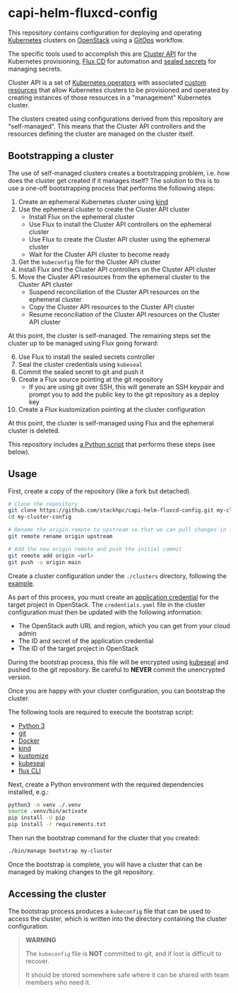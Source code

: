 # capi-helm-fluxcd-config

This repository contains configuration for deploying and operating
[Kubernetes](https://kubernetes.io/) clusters on [OpenStack](https://www.openstack.org/) using a
[GitOps](https://about.gitlab.com/topics/gitops/) workflow.

The specific tools used to accomplish this are [Cluster API](https://cluster-api.sigs.k8s.io/) for
the Kubernetes provisioning, [Flux CD](https://fluxcd.io/) for automation and
[sealed secrets](https://github.com/bitnami-labs/sealed-secrets) for managing secrets.

Cluster API is a set of
[Kubernetes operators](https://kubernetes.io/docs/concepts/extend-kubernetes/operator/) with
associated
[custom resources](https://kubernetes.io/docs/concepts/extend-kubernetes/api-extension/custom-resources/)
that allow Kubernetes clusters to be provisioned and operated by creating instances of those
resources in a "management" Kubernetes cluster.

The clusters created using configurations derived from this repository are "self-managed". This
means that the Cluster API controllers and the resources defining the cluster are managed on the
cluster itself.

## Bootstrapping a cluster

The use of self-managed clusters creates a bootstrapping problem, i.e. how does the cluster get
created if it manages itself? The solution to this is to use a one-off bootstrapping process that
performs the following steps:

  1. Create an ephemeral Kubernetes cluster using [kind](https://kind.sigs.k8s.io/)
  2. Use the ephemeral cluster to create the Cluster API cluster
       * Install Flux on the ephemeral cluster
       * Use Flux to install the Cluster API controllers on the ephemeral cluster
       * Use Flux to create the Cluster API cluster using the ephemeral cluster
       * Wait for the Cluster API cluster to become ready
  3. Get the `kubeconfig` file for the Cluster API cluster
  4. Install Flux and the Cluster API controllers on the Cluster API cluster
  5. Move the Cluster API resources from the ephemeral cluster to the Cluster API cluster
       * Suspend reconciliation of the Cluster API resources on the ephemeral cluster
       * Copy the Cluster API resources to the Cluster API cluster
       * Resume reconciliation of the Cluster API resources on the Cluster API cluster

At this point, the cluster is self-managed. The remaining steps set the cluster up to be managed
using Flux going forward:

  6. Use Flux to install the sealed secrets controller
  7. Seal the cluster credentials using `kubeseal`
  8. Commit the sealed secret to git and push it
  9. Create a Flux source pointing at the git repository
       * If you are using git over SSH, this will generate an SSH keypair and prompt you
         to add the public key to the git repository as a deploy key
 10. Create a Flux kustomization pointing at the cluster configuration

At this point, the cluster is self-managed using Flux and the ephemeral cluster is deleted.

This repository includes [a Python script](./bin/manage) that performs these steps (see below).

## Usage

First, create a copy of the repository (like a fork but detached).

```sh
# Clone the repository
git clone https://github.com/stackhpc/capi-helm-fluxcd-config.git my-cluster-config
cd my-cluster-config

# Rename the origin remote to upstream so that we can pull changes in future
git remote rename origin upstream

# Add the new origin remote and push the initial commit
git remote add origin <url>
git push -u origin main
```

Create a cluster configuration under the `./clusters` directory, following the
[example](./clusters/example/).

As part of this process, you must create an
[application credential](https://docs.openstack.org/keystone/latest/user/application_credentials.html)
for the target project in OpenStack. The `credentials.yaml` file in the cluster configuration
must then be updated with the following information:

  * The OpenStack auth URL and region, which you can get from your cloud admin
  * The ID and secret of the application credential
  * The ID of the target project in OpenStack
  
During the bootstrap process, this file will be encrypted using
[kubeseal](https://github.com/bitnami-labs/sealed-secrets) and pushed to the git repository.
Be careful to **NEVER** commit the unencrypted version.

Once you are happy with your cluster configuration, you can bootstrap the cluster.

The following tools are required to execute the bootstrap script:

  * [Python 3](https://www.python.org/)
  * [git](https://git-scm.com/)
  * [Docker](https://docs.docker.com/)
  * [kind](https://kind.sigs.k8s.io/)
  * [kustomize](https://kustomize.io/)
  * [kubeseal](https://github.com/bitnami-labs/sealed-secrets?tab=readme-ov-file#kubeseal)
  * [flux CLI](https://fluxcd.io/flux/cmd/)

Next, create a Python environment with the required dependencies installed, e.g.:

```sh
python3 -m venv ./.venv
source .venv/bin/activate
pip install -U pip
pip install -r requirements.txt
```

Then run the bootstrap command for the cluster that you created:

```sh
./bin/manage bootstrap my-cluster
```

Once the bootstrap is complete, you will have a cluster that can be managed by making changes
to the git repository.

## Accessing the cluster

The bootstrap process produces a `kubeconfig` file that can be used to access the cluster, which
is written into the directory containing the cluster configuration.

> **WARNING**
>
> The `kubeconfig` file is **NOT** committed to git, and if lost is difficult to recover.
>
> It should be stored somewhere safe where it can be shared with team members who need it.

